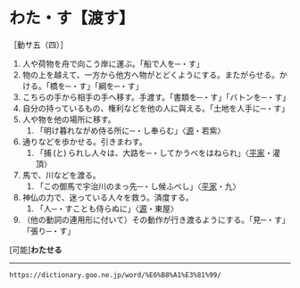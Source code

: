 # わた・す【渡す】

［動サ五（四）］
1.  人や荷物を舟で向こう岸に運ぶ。「船で人を─・す」
2.  物の上を越えて、一方から他方へ物がとどくようにする。またがらせる。かける。「橋を─・す」「綱を─・す」
3.  こちらの手から相手の手へ移す。手渡す。「書類を─・す」「バトンを─・す」
4.  自分の持っているもの、権利などを他の人に與える。「土地を人手に─・す」
5.  人や物を他の場所に移す。    
    1.  「明け暮れながめ侍る所に─・し奉らむ」〈[源](https://dictionary.goo.ne.jp/word/%E6%BA%90%E6%B0%8F%E7%89%A9%E8%AA%9E/#jn-69890)・若紫〉
6. 通りなどを歩かせる。引きまわす。    
    1.  「捕 (と) られし人々は、大路を─・してかうべをはねられ」〈[平家](https://dictionary.goo.ne.jp/word/%E5%B9%B3%E5%AE%B6%E7%89%A9%E8%AA%9E/#jn-198120)・灌頂〉
7.  馬で、川などを渡る。    
    1.  「この御馬で宇治川のまっ先─・し候ふべし」〈[平家](https://dictionary.goo.ne.jp/word/%E5%B9%B3%E5%AE%B6%E7%89%A9%E8%AA%9E/#jn-198120)・九〉
8.  神仏の力で、迷っている人々を救う。済度する。    
    1.  「人─・すことも侍らぬに」〈[源](https://dictionary.goo.ne.jp/word/%E6%BA%90%E6%B0%8F%E7%89%A9%E8%AA%9E/#jn-69890)・東屋〉
9. （他の動詞の連用形に付いて）その動作が行き渡るようにする。「見─・す」「張り─・す」
    

\[可能\]**わたせる**

---
`https://dictionary.goo.ne.jp/word/%E6%B8%A1%E3%81%99/`